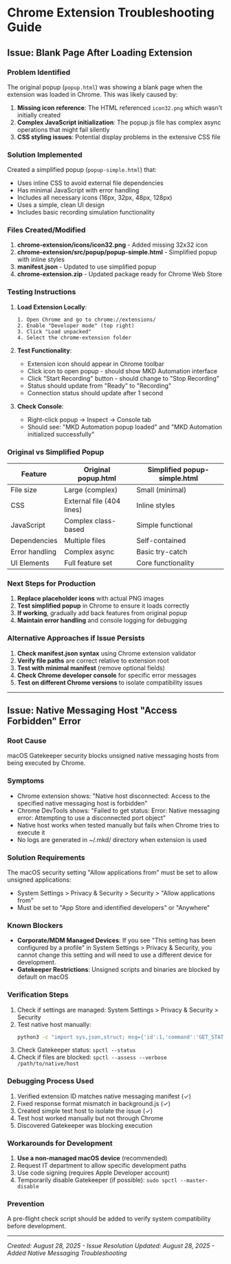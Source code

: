 # Chrome Extension Troubleshooting Guide

## Issue: Blank Page After Loading Extension

### Problem Identified
The original popup (`popup.html`) was showing a blank page when the extension was loaded in Chrome. This was likely caused by:

1. **Missing icon reference**: The HTML referenced `icon32.png` which wasn't initially created
2. **Complex JavaScript initialization**: The popup.js file has complex async operations that might fail silently
3. **CSS styling issues**: Potential display problems in the extensive CSS file

### Solution Implemented
Created a simplified popup (`popup-simple.html`) that:
- Uses inline CSS to avoid external file dependencies
- Has minimal JavaScript with error handling
- Includes all necessary icons (16px, 32px, 48px, 128px)
- Uses a simple, clean UI design
- Includes basic recording simulation functionality

### Files Created/Modified

1. **chrome-extension/icons/icon32.png** - Added missing 32x32 icon
2. **chrome-extension/src/popup/popup-simple.html** - Simplified popup with inline styles
3. **manifest.json** - Updated to use simplified popup
4. **chrome-extension.zip** - Updated package ready for Chrome Web Store

### Testing Instructions

1. **Load Extension Locally**:
   ```
   1. Open Chrome and go to chrome://extensions/
   2. Enable "Developer mode" (top right)
   3. Click "Load unpacked"
   4. Select the chrome-extension folder
   ```

2. **Test Functionality**:
   - Extension icon should appear in Chrome toolbar
   - Click icon to open popup - should show MKD Automation interface
   - Click "Start Recording" button - should change to "Stop Recording"
   - Status should update from "Ready" to "Recording"
   - Connection status should update after 1 second

3. **Check Console**:
   - Right-click popup → Inspect → Console tab
   - Should see: "MKD Automation popup loaded" and "MKD Automation initialized successfully"

### Original vs Simplified Popup

| Feature | Original popup.html | Simplified popup-simple.html |
|---------|-------------------|------------------------------|
| File size | Large (complex) | Small (minimal) |
| CSS | External file (404 lines) | Inline styles |
| JavaScript | Complex class-based | Simple functional |
| Dependencies | Multiple files | Self-contained |
| Error handling | Complex async | Basic try-catch |
| UI Elements | Full feature set | Core functionality |

### Next Steps for Production

1. **Replace placeholder icons** with actual PNG images
2. **Test simplified popup** in Chrome to ensure it loads correctly
3. **If working**, gradually add back features from original popup
4. **Maintain error handling** and console logging for debugging

### Alternative Approaches if Issue Persists

1. **Check manifest.json syntax** using Chrome extension validator
2. **Verify file paths** are correct relative to extension root
3. **Test with minimal manifest** (remove optional fields)
4. **Check Chrome developer console** for specific error messages
5. **Test on different Chrome versions** to isolate compatibility issues

---

## Issue: Native Messaging Host "Access Forbidden" Error

### Root Cause
macOS Gatekeeper security blocks unsigned native messaging hosts from being executed by Chrome.

### Symptoms
- Chrome extension shows: "Native host disconnected: Access to the specified native messaging host is forbidden"
- Chrome DevTools shows: "Failed to get status: Error: Native messaging error: Attempting to use a disconnected port object"
- Native host works when tested manually but fails when Chrome tries to execute it
- No logs are generated in ~/.mkd/ directory when extension is used

### Solution Requirements
The macOS security setting "Allow applications from" must be set to allow unsigned applications:
- System Settings > Privacy & Security > Security > "Allow applications from" 
- Must be set to "App Store and identified developers" or "Anywhere"

### Known Blockers
- **Corporate/MDM Managed Devices**: If you see "This setting has been configured by a profile" in System Settings > Privacy & Security, you cannot change this setting and will need to use a different device for development.
- **Gatekeeper Restrictions**: Unsigned scripts and binaries are blocked by default on macOS

### Verification Steps
1. Check if settings are managed: System Settings > Privacy & Security > Security
2. Test native host manually: 
   ```bash
   python3 -c "import sys,json,struct; msg={'id':1,'command':'GET_STATUS'}; data=json.dumps(msg).encode(); sys.stdout.buffer.write(struct.pack('=I', len(data)) + data)" | ./bin/mkd_native_host
   ```
3. Check Gatekeeper status: `spctl --status`
4. Check if files are blocked: `spctl --assess --verbose /path/to/native/host`

### Debugging Process Used
1. Verified extension ID matches native messaging manifest (✓)
2. Fixed response format mismatch in background.js (✓) 
3. Created simple test host to isolate the issue (✓)
4. Test host worked manually but not through Chrome
5. Discovered Gatekeeper was blocking execution

### Workarounds for Development
1. **Use a non-managed macOS device** (recommended)
2. Request IT department to allow specific development paths
3. Use code signing (requires Apple Developer account)
4. Temporarily disable Gatekeeper (if possible): `sudo spctl --master-disable`

### Prevention
A pre-flight check script should be added to verify system compatibility before development.

---

*Created: August 28, 2025 - Issue Resolution*
*Updated: August 28, 2025 - Added Native Messaging Troubleshooting*